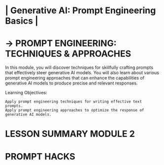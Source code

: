 # | Generative AI: Prompt Engineering Basics |
# → PROMPT ENGINEERING: TECHNIQUES & APPROACHES

In this module, you will discover techniques for skillfully crafting prompts that effectively steer generative AI models. You will also learn about various prompt engineering approaches that can enhance the capabilities of generative AI models to produce precise and relevant responses.

Learning Objectives:

    Apply prompt engineering techniques for writing effective text prompts.
    Apply prompt engineering approaches to optimize the response of generative AI models.


# 



# 

##



#

##



#

##



# LESSON SUMMARY MODULE 2


# PROMPT HACKS


